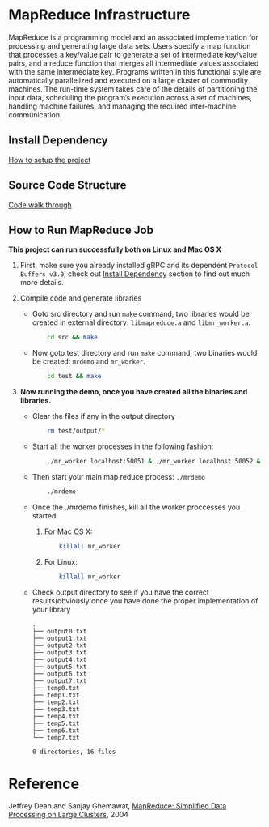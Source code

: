 # MapReduce Infrastructure

MapReduce is a programming model and an associated implementation for processing and generating large data sets. Users specify a map function that processes a key/value pair to generate a set of intermediate key/value pairs, and a reduce function that merges all intermediate values associated with the same intermediate key. Programs written in this functional style are automatically parallelized and executed on a large cluster of commodity machines. The run-time system takes care of the details of partitioning the input data, scheduling the program’s execution across a set of machines, handling machine failures, and managing the required inter-machine communication.


## Install Dependency

[How to setup the project](INSTALL.md)

## Source Code Structure

[Code walk through](structure.md)

## How to Run MapReduce Job

**This project can run successfully both on Linux and Mac OS X**

1. First, make sure you already installed gRPC and its dependent `Protocol Buffers v3.0`, check out [Install Dependency](INSTALL.md)
section to find out much more details.
2. Compile code and generate libraries
    - Goto src directory and run `make` command, two libraries would be created in external directory: `libmapreduce.a` and `libmr_worker.a`.
 
        ```bash
            cd src && make
        ```

    - Now goto test directory and run `make` command, two binaries would be created: `mrdemo` and `mr_worker`.

        ```bash
            cd test && make
        ```

3. **Now running the demo, once you have created all the binaries and libraries.**
    - Clear the files if any in the output directory

        ```bash
            rm test/output/*
        ```

    - Start all the worker processes in the following fashion:

        ```bash
            ./mr_worker localhost:50051 & ./mr_worker localhost:50052 & ./mr_worker localhost:50053 & ./mr_worker localhost:50054 & ./mr_worker localhost:50055 & ./mr_worker localhost:50056;
        ```

    - Then start your main map reduce process: `./mrdemo`

        ```bash
            ./mrdemo
        ```

    - Once the ./mrdemo finishes, kill all the worker proccesses you started.
        1. For Mac OS X:

            ```bash
                killall mr_worker
            ```

        2. For Linux:

            ```bash
                killall mr_worker
            ```

    - Check output directory to see if you have the correct results(obviously once you have done the proper implementation of your library

        ```
        .
        ├── output0.txt
        ├── output1.txt
        ├── output2.txt
        ├── output3.txt
        ├── output4.txt
        ├── output5.txt
        ├── output6.txt
        ├── output7.txt
        ├── temp0.txt
        ├── temp1.txt
        ├── temp2.txt
        ├── temp3.txt
        ├── temp4.txt
        ├── temp5.txt
        ├── temp6.txt
        └── temp7.txt

        0 directories, 16 files
        ```

# Reference

Jeffrey Dean and Sanjay Ghemawat, [MapReduce: Simplified Data Processing on Large Clusters](https://static.googleusercontent.com/media/research.google.com/en//archive/mapreduce-osdi04.pdf), 2004